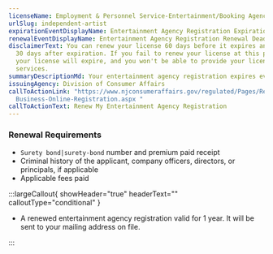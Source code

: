 ```yaml
---
licenseName: Employment & Personnel Service-Entertainment/Booking Agency
urlSlug: independent-artist
expirationEventDisplayName: Entertainment Agency Registration Expiration
renewalEventDisplayName: Entertainment Agency Registration Renewal Deadline
disclaimerText: You can renew your license 60 days before it expires and up to
  30 days after expiration. If you fail to renew your license at this point,
  your license will expire, and you won't be able to provide your licensed
  services.
summaryDescriptionMd: Your entertainment agency registration expires every year.
issuingAgency: Division of Consumer Affairs
callToActionLink: "https://www.njconsumeraffairs.gov/regulated/Pages/Regulated-\
  Business-Online-Registration.aspx "
callToActionText: Renew My Entertainment Agency Registration
---
```


### Renewal Requirements

- `Surety bond|surety-bond` number and premium paid receipt
- Criminal history of the applicant, company officers, directors, or principals, if applicable
- Applicable fees paid

:::largeCallout{ showHeader="true" headerText="" calloutType="conditional" }

- A renewed entertainment agency registration valid for 1 year. It will be sent to your mailing address on file.

:::
